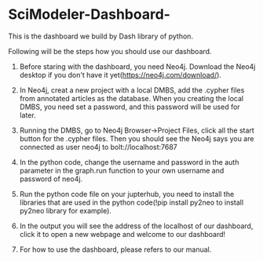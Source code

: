 # SciModeler-Dashboard-
This is the dashboard we build by Dash library of python. 

Following will be the steps how you should use our dashboard.

1. Before staring with the dashboard, you need Neo4j. Download the Neo4j desktop if you don't have it yet(https://neo4j.com/download/).

2. In Neo4j, creat a new project with a local DMBS, add the .cypher files from annotated articles as the database. When you creating the local DMBS, you need set a password,
and this password will be used for later.

3. Running the DMBS, go to Neo4j Browser->Project Files, click all the start button for the .cypher files. Then you should see the Neo4j says you are  
connected as user neo4j to bolt://localhost:7687

4. In the python code, change the username and password in the auth parameter in the graph.run function to your own username and password of neo4j.

5. Run the python code file on your jupterhub, you need to install the libraries that are used in the python code(!pip install py2neo to install py2neo library for example).

6. In the output you will see the address of the localhost of our dashboard, click it to open a new webpage and welcome to our dashboard!

7. For how to use the dashboard, please refers to our manual. 
